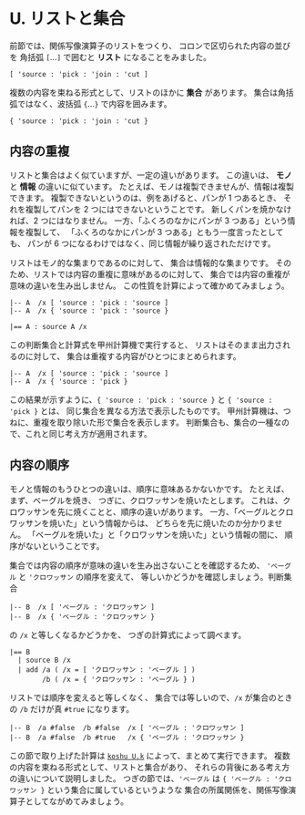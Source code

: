 # U. リストと集合



前節では、関係写像演算子のリストをつくり、
コロンで区切られた内容の並びを
角括弧 `[`...`]` で囲むと **リスト** になることをみました。

``` text
[ 'source : 'pick : 'join : 'cut ]
```

複数の内容を束ねる形式として、リストのほかに **集合** があります。
集合は角括弧ではなく、波括弧 `{`...`}` で内容を囲みます。

``` text
{ 'source : 'pick : 'join : 'cut }
```


## 内容の重複

リストと集合はよく似ていますが、一定の違いがあります。
この違いは、 **モノ** と **情報** の違いに似ています。
たとえば、モノは複製できませんが、情報は複製できます。
複製できないというのは、例をあげると、パンが 1 つあるとき、
それを複製してパンを 2 つにはできないということです。
新しくパンを焼かなければ、2 つにはなりません。
一方、「ふくろのなかにパンが 3 つある」という情報を複製して、
「ふくろのなかにパンが 3 つある」ともう一度言ったとしても、
パンが 6 つになるわけではなく、同じ情報が繰り返されただけです。

リストはモノ的な集まりであるのに対して、
集合は情報的な集まりです。
そのため、リストでは内容の重複に意味があるのに対して、
集合では内容の重複が意味の違いを生み出しません。
この性質を計算によって確かめてみましょう。

``` text
|-- A  /x [ 'source : 'pick : 'source ]
|-- A  /x { 'source : 'pick : 'source }

|== A : source A /x
```

この判断集合と計算式を甲州計算機で実行すると、
リストはそのまま出力されるのに対して、
集合は重複する内容がひとつにまとめられます。

``` text
|-- A  /x [ 'source : 'pick : 'source ]
|-- A  /x { 'source : 'pick }
```

この結果が示すように、`{ 'source : 'pick : 'source }`
と `{ 'source : 'pick }` とは、
同じ集合を異なる方法で表示したものです。
甲州計算機は、つねに、重複を取り除いた形で集合を表示します。
判断集合も、集合の一種なので、これと同じ考え方が適用されます。


## 内容の順序

モノと情報のもうひとつの違いは、順序に意味あるかないかです。
たとえば、まず、ベーグルを焼き、
つぎに、クロワッサンを焼いたとします。
これは、クロワッサンを先に焼くことと、順序の違いがあります。
一方、「ベーグルとクロワッサンを焼いた」という情報からは、
どちらを先に焼いたのか分かりません。
「ベーグルを焼いた」と「クロワッサンを焼いた」という情報の間に、
順序がないということです。

集合では内容の順序が意味の違いを生み出さないことを確認するため、
`'ベーグル` と `'クロワッサン` の順序を変えて、
等しいかどうかを確認しましょう。判断集合

``` text
|-- B  /x [ 'ベーグル : 'クロワッサン ]
|-- B  /x { 'ベーグル : 'クロワッサン }
```

の `/x` と等しくなるかどうかを、
つぎの計算式によって調べます。

``` text
|== B
  | source B /x
  | add /a ( /x = [ 'クロワッサン : 'ベーグル ] )
        /b ( /x = { 'クロワッサン : 'ベーグル } )
```

リストでは順序を変えると等しくなく、
集合では等しいので、`/x` が集合のときの
`/b` だけが真 `#true` になります。

``` text
|-- B  /a #false  /b #false  /x [ 'ベーグル : 'クロワッサン ]
|-- B  /a #false  /b #true   /x { 'ベーグル : 'クロワッサン }
```

この節で取り上げた計算は [`koshu U.k`][U.k]
によって、まとめて実行できます。
複数の内容を束ねる形式として、リストと集合があり、
それらの背後にある考え方の違いについて説明しました。
つぎの節では、`'ベーグル` は `{ 'ベーグル : 'クロワッサン }` 
という集合に属しているというような
集合の所属関係を、関係写像演算子としてながめてみましょう。



[U.k]:   https://github.com/seinokatsuhiro/abc-of-koshucode/blob/master/draft/japanese/section/U/U.k

<!-- ------------------------------------------------------------------
|-- TERM  /ja0 'し  /ja '集合            /en "set"
|-- TERM  /ja0 'し  /ja '情報            /en "information"
|-- TERM  /ja0 'も  /ja 'モノ            /en "object"
|-- TERM  /ja0 'り  /ja 'リスト          /en "list"
------------------------------------------------------------------- -->

